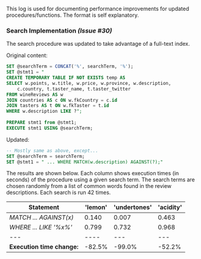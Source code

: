 This log is used for documenting performance improvements for updated procedures/functions. The format is self explanatory.

### Search Implementation *(Issue #30)*

The search procedure was updated to take advantage of a full-text index.

Original content:
```SQL
SET @searchTerm = CONCAT('%', searchTerm, '%');
SET @stmt1 = "
CREATE TEMPORARY TABLE IF NOT EXISTS temp AS 
SELECT w.points, w.title, w.price, w.province, w.description,
	c.country, t.taster_name, t.taster_twitter 
FROM wineReviews AS w 
JOIN countries AS c ON w.fkCountry = c.id 
JOIN tasters AS t ON w.fkTaster = t.id 
WHERE w.description LIKE ?";
	
PREPARE stmt1 from @stmt1;
EXECUTE stmt1 USING @searchTerm;
```

Updated:
```SQL
-- Mostly same as above, except...
SET @searchTerm = searchTerm;
SET @stmt1 = " ... WHERE MATCH(w.description) AGAINST(?);"
```

The results are shown below. Each column shows execution times (in seconds) of the procedure using a given search term. The search terms are chosen randomly from a list of common words found in the review descriptions. Each search is run 42 times.



|  Statement          | 'lemon'       | 'undertones'   |'acidity'|
| -------------       | ------------- | -----          |----     |
| *MATCH ... AGAINST(x)*  | 0.140       | 0.007        | 0.463   |
| *WHERE ... LIKE '%x%'*      | 0.799       | 0.732        |0.968|
|--- |---- |--- |---
| **Execution time change:**|-82.5% | -99.0% | -52.2%


